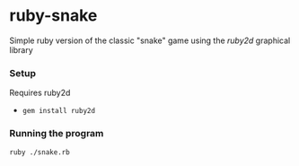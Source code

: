 # ruby-snake

Simple ruby version of the classic "snake" game using the *ruby2d* graphical library

### Setup
Requires ruby2d
- `gem install ruby2d`

### Running the program
`ruby ./snake.rb`
